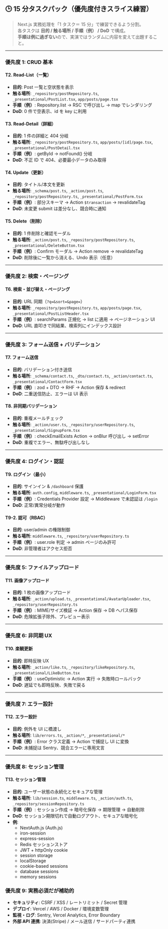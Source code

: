 ## 🕒 15 分タスクパック（優先度付きスライス練習）

> Next.js 実務処理を「1 タスク＝ 15 分」で練習できるよう分割。  
> 各タスクは **目的 / 触る場所 / 手順（例） / DoD** で構成。  
> **手順は例に過ぎない**ので、実演ではランダムに内容を変えて出題すること。

---

### 優先度 1: CRUD 基本



#### T2. Read-List（一覧）

- **目的**: Post 一覧と空状態を表示
- **触る場所**: `_repository/postRepository.ts`, `_presentational/PostList.tsx`, `app/posts/page.tsx`
- **手順（例）**: Repository.list → RSC で呼び出し → map でレンダリング
- **DoD**: 0 件で空表示、id を key に利用

#### T3. Read-Detail（詳細）

- **目的**: 1 件の詳細と 404 分岐
- **触る場所**: `_repository/postRepository.ts`, `app/posts/[id]/page.tsx`, `_presentational/PostDetail.tsx`
- **手順（例）**: getById → notFound() 分岐
- **DoD**: 不正 ID で 404、必要最小データのみ取得

#### T4. Update（更新）

- **目的**: タイトル/本文を更新
- **触る場所**: `_schema/post.ts`, `_action/post.ts`, `_repository/postRepository.ts`, `_presentational/PostForm.tsx`
- **手順（例）**: 部分スキーマ → Action `$transaction` → revalidateTag
- **DoD**: 未変更 submit は差分なし、競合時に通知

#### T5. Delete（削除）

- **目的**: 1 件削除と確認モーダル
- **触る場所**: `_action/post.ts`, `_repository/postRepository.ts`, `_presentational/DeleteButton.tsx`
- **手順（例）**: Confirm モーダル → Action remove → revalidateTag
- **DoD**: 削除後に一覧から消える、Undo 表示（任意）

---

### 優先度 2: 検索・ページング

#### T6. 検索・並び替え・ページング

- **目的**: URL 同期（`?q=&sort=&page=`）
- **触る場所**: `_repository/postRepository.ts`, `app/posts/page.tsx`, `_presentational/PostListHeader.tsx`
- **手順（例）**: searchParams 正規化 → list に適用 → ページネーション UI
- **DoD**: URL 直叩きで同結果、検索列にインデックス設計

---

### 優先度 3: フォーム送信 + バリデーション

#### T7. フォーム送信

- **目的**: バリデーション付き送信
- **触る場所**: `_schema/contact.ts`, `_dto/contact.ts`, `_action/contact.ts`, `_presentational/ContactForm.tsx`
- **手順（例）**: zod + DTO → RHF → Action 保存 & redirect
- **DoD**: 二重送信防止、エラーは UI 表示

#### T8. 非同期バリデーション

- **目的**: 重複メールチェック
- **触る場所**: `_action/user.ts`, `_repository/userRepository.ts`, `_presentational/SignupForm.tsx`
- **手順（例）**: checkEmailExists Action → onBlur 呼び出し → setError
- **DoD**: 重複でエラー、無駄呼び出しなし

---

### 優先度 4: ログイン・認証

#### T9. ログイン（最小）

- **目的**: サインイン & `/dashboard` 保護
- **触る場所**: `auth.config`, `middleware.ts`, `_presentational/LoginForm.tsx`
- **手順（例）**: Credentials Provider 設定 → Middleware で未認証は `/login`
- **DoD**: 正常/異常分岐が動作

#### T9-2. 認可（RBAC）

- **目的**: user/admin の権限制御
- **触る場所**: `middleware.ts`, `_repository/userRepository.ts`
- **手順（例）**: user.role 判定 → admin ページのみ許可
- **DoD**: 非管理者はアクセス拒否

---

### 優先度 5: ファイルアップロード

#### T11. 画像アップロード

- **目的**: 1 枚の画像アップロード
- **触る場所**: `_action/upload.ts`, `_presentational/AvatarUploader.tsx`, `_repository/userRepository.ts`
- **手順（例）**: MIME/サイズ検証 → Action 保存 → DB へパス保存
- **DoD**: 危険拡張子除外、プレビュー表示

---

### 優先度 6: 非同期 UX

#### T10. 楽観更新

- **目的**: 即時反映 UX
- **触る場所**: `_action/like.ts`, `_repository/likeRepository.ts`, `_presentational/LikeButton.tsx`
- **手順（例）**: useOptimistic → Action 実行 → 失敗時ロールバック
- **DoD**: 遅延でも即時反映、失敗で戻る

---

### 優先度 7: エラー設計

#### T12. エラー設計

- **目的**: 例外を UI に橋渡し
- **触る場所**: `lib/errors.ts`, `_action/*`, `_presentational/*`
- **手順（例）**: Error クラス定義 → Action で捕捉し UI に変換
- **DoD**: 未捕捉は Sentry、競合エラーに専用文言

---

### 優先度 8: セッション管理

#### T13. セッション管理

- **目的**: ユーザー状態の永続化とセキュアな管理
- **触る場所**: `lib/session.ts`, `middleware.ts`, `_action/auth.ts`, `_repository/sessionRepository.ts`
- **手順（例）**: セッション作成 → 暗号化保存 → 期限管理 → 自動削除
- **DoD**: セッション期限切れで自動ログアウト、セキュアな暗号化
- **例**:
  - NextAuth.js (Auth.js)
  - iron-session
  - express-session
  - Redis セッションストア
  - JWT + httpOnly cookie
  - session storage
  - localStorage
  - cookie-based sessions
  - database sessions
  - memory sessions

### 優先度 9: 実務必須だが補助的

- **セキュリティ**: CSRF / XSS / レートリミット / Secret 管理
- **デプロイ**: Vercel / AWS / Docker / 環境変数管理
- **監視・ログ**: Sentry, Vercel Analytics, Error Boundary
- **外部 API 連携**: 決済(Stripe) / メール送信 / サードパーティ連携
